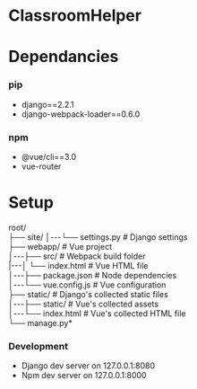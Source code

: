 # ClassroomHelper



# Dependancies
### pip
- django==2.2.1
- django-webpack-loader==0.6.0

### npm
- @vue/cli==3.0
- vue-router


# Setup

root/  
├── site/
│---└── settings.py    # Django settings  
├── webapp/          # Vue project  
│---├── src/          # Webpack build folder  
|---│   └── index.html # Vue HTML file  
│---├── package.json   # Node dependencies  
│---└── vue.config.js  # Vue configuration  
├── static/            # Django's collected static files  
│---├── static/        # Vue's collected assets  
│---└── index.html     # Vue's collected HTML file  
└── manage.py*  

### Development
- Django dev server on 127.0.0.1:8080
- Npm dev server on 127.0.0.1:8000
